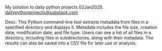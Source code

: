 My solution to daily python projects 02Jan2025. 
dailypythonprojects@substack.com

Desc:
This Python command-line tool extracts metadata from files in a specified directory and displays it. Metadata includes the file size, creation date, modification date, and file type. Users can see a list of all files in a directory, including files in subdirectories, along with their metadata. The results can also be saved into a CSV file for later use or analysis.
